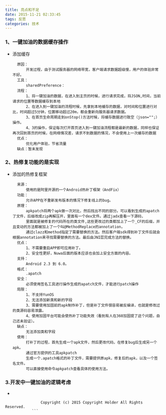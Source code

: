 ```yaml
---
title: 亮点和不足
date: 2015-11-21 02:33:45
tags: 反思
categories: 技术
---
```


### 1、一键加油的数据缓存操作

* 添加缓存

		原因：
			开发过程，由于测试服务器的网络带宽，客户端请求数据超级慢，用户的体验非常不好。
		工具：
			sharedPreference：
		流程：
			1、将一键加油的数据，在进入到主页的时候，进行请求完成，将JSON,时间，当前请求的位置等数据缓存到本地
			2、在进入到一键加油的流程时候，先拿到本地缓存的数据，对时间和位置进行对比，时间超过5分钟，位置移动超过20m，都会重新向服务器请求数据。
			3、在首页生命周期走到onStop()方法时候，将缓存数据进行致空（json="";）操作。
			4、3的操作，保证每次打开首页进入到一键加油流程都是最新的数据，同样也保证再次回到首页的时候，在网络情况差，请求不到数据的情况，不会使用上一次缓存的数据
		优点：
			优化用户体验，节省流量
		缺点：暂未发现

<!--more-->

### 2、热修复功能的是实现

* 添加的热修复框架

		来源：
			使用的是阿里开源的一个Android热补丁框架（AndFix）
		功能：
			允许APP在不重新发布版本的情况下修复线上的bug。
		原理：
			apkpatch将两个apk做一次对比，然后找出不同的部分。可以看到生成的apatch了文件，后缀改成zip再解压开，里面有一个dex文件。通过jadx查看一下源码，
			里面就是被修复的代码所在的类文件,这些更改过的类都加上了一个_CF的后缀，并且变动的方法都被加上了一个叫@MethodReplace的annotation，
			通过clazz和method指定了需要替换的方法。然后客户端sdk得到补丁文件后就会根据annotation来寻找需要替换的方法。最后由JNI层完成方法的替换。
		优点：
			1、不需要重启APP即可应用补丁。
			2、安全性更好，Nuwa后面的版本应该也会加上安全方面的内容。
		支持：
			Android 2.3 到 6.0。
		格式：
			.apatch
		安全：
			必须使用签名工具进行操作生成的apatch文件，才能进行patch操作
		局限：
			1、不支持YunOS
			2、无法添加新类和新的字段
			3、需要使用加固前的apk制作补丁，但是补丁文件很容易被反编译，也就是修改过的类源码容易泄露。
			4、使用加固平台可能会使热补丁功能失效（看到有人在360加固提了这个问题，自己还未验证）。
		缺点：
			无法添加类和字段
		使用：
			打补丁的过程，首先生成一个apk文件，然后更改代码，在修复bug后生成另一个apk。
			通过官方提供的工具apkpatch
			生成一个.apatch格式的补丁文件，需要提供原apk，修复后的apk，以及一个签名文件。
			可以直接使用命令apkpatch查看具体的使用方法。

### 3.开发中一键加油的逻辑考虑

*


```
			 	Copyright (c) 2015 Copyright Holder All Rights Reserved.
			```
